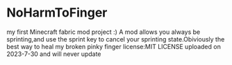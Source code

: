 # NoHarmToFinger
my first Minecraft fabric mod project :)
A mod allows you always be sprinting,and use the sprint key to cancel your sprinting state.Obiviously the best way to heal my broken pinky finger
license:MIT LICENSE
uploaded on 2023-7-30 and will never update
